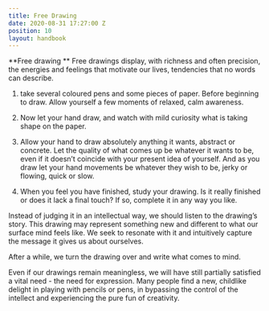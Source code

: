 ```yaml
---
title: Free Drawing
date: 2020-08-31 17:27:00 Z
position: 10
layout: handbook
---
```


**Free drawing
**
Free drawings display, with richness and often precision, the energies and feelings that motivate our lives, tendencies that no words can describe.

1. take several coloured pens and some pieces of paper. Before beginning to draw. Allow yourself a few moments of relaxed, calm awareness.

2. Now let your hand draw, and watch with mild curiosity what is taking shape on the paper.

3. Allow your hand to draw absolutely anything it wants, abstract or concrete. Let the quality of what comes up be whatever it wants to be, even if it doesn’t coincide with your present idea of yourself. And as you draw let your hand movements be whatever they wish to be, jerky or flowing, quick or slow.

4. When you feel you have finished, study your drawing. Is it really finished or does it lack a final touch? If so, complete it in any way you like.

Instead of judging it in an intellectual way, we should listen to the drawing’s story. This drawing may represent something new and different to what our surface mind feels like. We seek to resonate with it and intuitively capture the message it gives us about ourselves.

After a while, we turn the drawing over and write what comes to mind.

Even if our drawings remain meaningless, we will have still partially satisfied a vital need - the need for expression. Many people find a new, childlike delight in playing with pencils or pens, in bypassing the control of the intellect and experiencing the pure fun of creativity.
